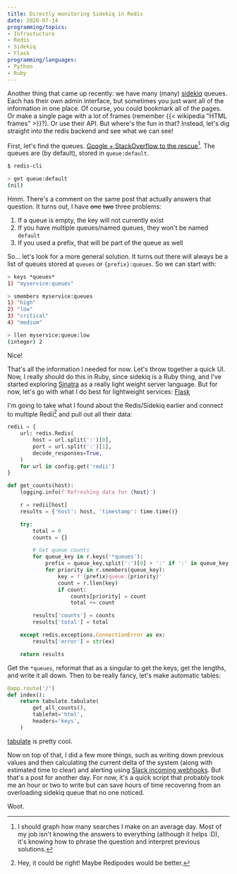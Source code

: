 ```yaml
---
title: Directly monitoring Sidekiq in Redis
date: 2020-07-14
programming/topics:
- Infrastucture
- Redis
- Sidekiq
- Flask
programming/languages:
- Python
- Ruby
---
```

Another thing that came up recently: we have many (many) [sidekiq](https://github.com/mperham/sidekiq) queues. Each has their own admin interface, but sometimes you just want all of the information in one place. Of course, you could bookmark all of the pages. Or make a single page with a lot of frames (remember {{< wikipedia "HTML frames" >}}?). Or use their API. But where's the fun in that? Instead, let's dig straight into the redis backend and see what we can see!

<!--more-->

First, let's find the queues. [Google + StackOverflow to the rescue](https://stackoverflow.com/questions/46407772/what-is-the-redis-key-for-a-queue-in-sidekiq)[^myday]. The queues are (by default), stored in `queue:default`. 

```bash
$ redis-cli

> get queue:default
(nil)
```

Hmm. There's a comment on the same post that actually answers that question. It turns out, I have ~~one~~ ~~two~~ three problems:

1. If a queue is empty, the key will not currently exist
2. If you have multiple queues/named queues, they won't be named `default`
3. If you used a prefix, that will be part of the queue as well

So... let's look for a more general solution. It turns out there will always be a list of queues stored at `queues` or `{prefix}:queues`. So we can start with:

```bash
> keys *queues*
1) "myservice:queues"

> smembers myservice:queues
1) "high"
2) "low"
3) "critical"
4) "medium"

> llen myservice:queue:low
(integer) 2
```

Nice!

That's all the information I needed for now. Let's throw together a quick UI. Now, I really should do this in Ruby, since sidekiq is a Ruby thing, and I've started exploring [Sinatra](http://sinatrarb.com/) as a really light weight server language. But for now, let's go with what I do best for lightweight services: [Flask](https://flask.palletsprojects.com/en/1.1.x/)

I'm going to take what I found about the Redis/Sidekiq earlier and connect to multiple Redii[^plurals] and pull out all their data:

```python
redii = {
    url: redis.Redis(
        host = url.split(':')[0],
        port = url.split(':')[1],
        decode_responses=True,
    )
    for url in config.get('redii')
}

def get_counts(host):
    logging.info(f'Refreshing data for {host}')

    r = redii[host]
    results = {'host': host, 'timestamp': time.time()}

    try:
        total = 0
        counts = {}

        # Get queue counts
        for queue_key in r.keys('*queues'):
            prefix = queue_key.split(':')[0] + ':' if ':' in queue_key else ''
            for priority in r.smembers(queue_key):
                key = f'{prefix}queue:{priority}'
                count = r.llen(key)
                if count:
                    counts[priority] = count
                    total += count

        results['counts'] = counts
        results['total'] = total

    except redis.exceptions.ConnectionError as ex:
        results['error'] = str(ex)

    return results
```

Get the `*queues`, reformat that as a singular to get the keys, get the lengths, and write it all down. Then to be really fancy, let's make automatic tables:

```python
@app.route('/')
def index():
    return tabulate.tabulate(
        get_all_counts(),
        tablefmt='html',
        headers='keys',
    )
```

[tabulate](https://pypi.org/project/tabulate/) is pretty cool.

Now on top of that, I did a few more things, such as writing down previous values and then calculating the current delta of the system (along with estimated time to clear) and alerting using [Slack incoming webhooks](https://api.slack.com/messaging/webhooks). But that's a post for another day. For now, it's a quick script that probably took me an hour or two to write but can save hours of time recovering from an overloading sidekiq queue that no one noticed. 

Woot. 

[^myday]: I should graph how many searches I make on an average day. Most of my job isn't knowing the answers to everything (although it helps :D), it's knowing how to phrase the question and interpret previous solutions. 

[^plurals]: Hey, it could be right! Maybe Redipodes would be better.